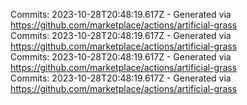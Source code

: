 Commits: 2023-10-28T20:48:19.617Z - Generated via https://github.com/marketplace/actions/artificial-grass
<br>
Commits: 2023-10-28T20:48:19.617Z - Generated via https://github.com/marketplace/actions/artificial-grass
<br>
Commits: 2023-10-28T20:48:19.617Z - Generated via https://github.com/marketplace/actions/artificial-grass
<br>
Commits: 2023-10-28T20:48:19.617Z - Generated via https://github.com/marketplace/actions/artificial-grass
<br>
